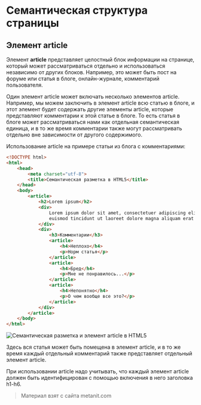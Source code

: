 # Семантическая структура страницы

## Элемент article

Элемент **article** представляет целостный блок информации на странице, который может рассматриваться отдельно и использоваться независимо от других блоков. Например, это может быть пост на форуме или статья в блоге, онлайн-журнале, комментарий пользователя.

Один элемент article может включать несколько элементов article. Например, мы можем заключить в элемент article всю статью в блоге, и этот элемент будет содержать другие элементы article, которые представляют комментарии к этой статье в блоге. То есть статья в блоге может рассматриваться нами как отдельная семантическая единица, и в то же время комментарии также могут рассматривать отдельно вне зависимости от другого содержимого.

Использование article на примере статьи из блога с комментариями:

```html
<!DOCTYPE html>
<html>
    <head>
        <meta charset="utf-8">
        <title>Семантическая разметка в HTML5</title>
    </head>
    <body>
        <article>
            <h2>Lorem ipsum</h2>
            <div>
                Lorem ipsum dolor sit amet, consectetuer adipiscing elit, sed diam nonummy nibh 
                euismod tincidunt ut laoreet dolore magna aliquam erat ...
            </div>
            <div>
                <h3>Комментарии</h3>
                <article>
                    <h4>Неплохо</h4>
                    <p>Норм статья</p>
                </article>
                <article>
                    <h4>Бред</h4>
                    <p>Мне не понравилось...</p>
                </article>
                <article>
                    <h4>Непонятно</h4>
                    <p>О чем вообще все это?</p>
                </article>
            </div>
        </article>
    </body>
</html>
```

![Семантическая разметка и элемент article в HTML5](https://metanit.com/web/html5/pics/3.1.png)

Здесь вся статья может быть помещена в элемент article, и в то же время каждый отдельный комментарий также представляет отдельный элемент article.

При использовании article надо учитывать, что каждый элемент article должен быть идентифицирован с помощью включения в него заголовка h1-h6.


> Материал взят с сайта metanit.com